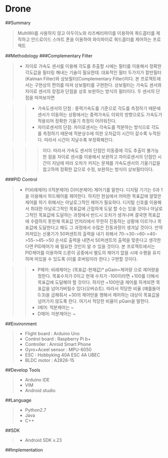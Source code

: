 # Drone
##Summary
>MultiWii를 사용하지 않고 아두이노와 라즈베리파이를 이용하여 쿼드콥터를 제작하고 안드로이드 스마트 폰을 이용하여 와이파이로 쿼드콥터를 제어하는 프로젝트

##Methodology
###Complementary Filter
>* 자이로 가속도 센서를 이용해 각도를 추출할 시에는 필터를 이용해서 정확한 각도값을 필터링 해내는 기술이 필요한데. 대표적인 필터 두가지가 칼만필터(Kalman Filter)와 상보필터(Complementary Filter)이다. 본 프로젝트에서는 구현상의 편의를 따져 상보필터를 구현한다. 상보필터는 가속도 센서와 자이로 센서의 장점과 단점을 상호 보완하는 방식의 필터이다. 두 센서의 단점을 따져보자면

>>* 가속도센서의 단점 : 중력가속도를 기준으로 각도를 측정하기 때문에 센서가 이동하는 상황에서는 중력가속도 이외의 방향으로도 가속도가 적용되어 정확한 기울기 측정이 어려워진다.
>>* 자이로센서의 단점: 자이로센서는 각속도를 적분하는 방식으로 각도를 측정하기 때문에 적분상수에 의한 오차값이 시간이 갈수록 누적된다. 따라서 시간이 지날수록 부정확해진다.

>>>이다. 따라서 가속도 센서의 단점인 이동중에 각도 추출이 불가능 한 점을 자이로 센서를 이용해서 보완하고 자이로센서의 단점인 시간이 지남에 따라 오차가 커지는 문제를 가속도센서의 기울기값을 참고하여 정확한 값으로 수정, 보완하는 방식이 상보필터이다.

###PID Control
>* P(비례제어) I(적분제어) D(미분제어) 제어기를 말한다. 디지털 기기는 0과 1을 이용해서 하드웨어를 제어한다. 하지만 현실에서 어떠한 목표값에 알맞은 제어를 하기 위해서는 아날로그적인 제어가 필요하다. 디지털 신호를 이용해서 최대한 아날로그적인 목표값에 근접하게 도달 할 수는 있을 것이나 아날로그적인 목표값에 도달하는 과정에서 반드시 오차가 생겨나며 결국엔 목표값에 수렴하지 못한채 목표값 언저리에서 무한히 진동하는 상황에 이르거나 목표값에 도달한다고 해도 그 과정에서 수많은 진동과정이 생겨날 것이다. 만약 꺼져있는 선풍기가 50퍼센트의 출력을 내기 위해서 70->30->60->40->55->45->50 순서로 출력을 내면서 50퍼센트의 출력을 맞춘다고 생각한다면 PID제어가 왜 필요한 것인지 알 수 있을 것이다. 본 프로젝트에서는 PID제어를 이용하여 드론이 공중에서 별도의 제어가 없을 시에 수평을 유지하며 떠있을 수 있도록 (이를 호버링이라 한다.) 구현할 것이다.

>>* P제어: 비례제어는 (목표값-현재값)* pGain=제어량 으로 제어량을 정한다. 목표수치가 0이고 현재 수치가 -100이라면 +100를 더해서 목표값에 도달해야 할 것이다. 하지만 +100만큼 제어를 하게되면 목표값을 넘어가버릴수 있다(오버슈트). 따라서 적당한 비율 (예를들어 0.3)을 곱해줘서 +30의 제어만을 행해서 제어하는 대상이 목표값을 넘어가지 않도록 한다. 여기서 적당한 비율이 pGain을 말한다.
>>* I제어: 적분제어는 ~
>>* D제어: 미분제어는 ~

##Environment
>* Flight board : Arduino Uno
>* Control board : Raspberry Pi b+
>* Controller : Anroid Smart Phone
>* Gyro+Aceel sensor : MPU-6050
>* ESC : Hobbyking 40A ESC 4A UBEC
>* BLDC motor : A2826-15

##Develop Tools
>* Arduino IDE
>* VIM
>* Android studio

##Language
>* Python2.7
>* Java
>* C++

##SDK
>* Android SDK v.23

##Implementation

